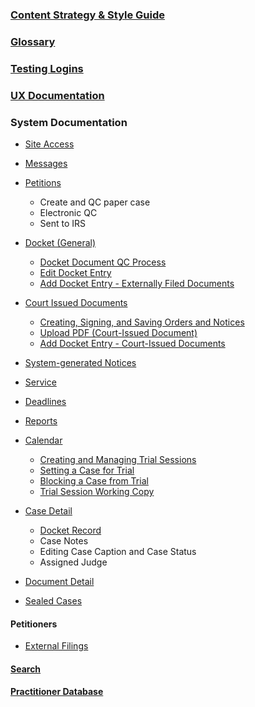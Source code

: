 ### [Content Strategy & Style Guide](./Content-Strategy-&-Style-Guide.md)

### [Glossary](https://github.com/flexion/ef-cms/wiki/Glossary.md) 

### [Testing Logins](https://github.com/flexion/ef-cms/wiki/Testing-Logins.md)

### [UX Documentation](https://github.com/flexion/ef-cms/wiki/UX-Documentation.md)

### System Documentation 
* [Site Access](https://github.com/flexion/ef-cms/wiki/Site-Access.md)
* [Messages](https://github.com/flexion/ef-cms/wiki/Messages.md) 
* [Petitions](https://github.com/flexion/ef-cms/wiki/Petitions.md)
   * Create and QC paper case 
   * Electronic QC
   * Sent to IRS 
* [Docket (General)](https://github.com/flexion/ef-cms/wiki/Docket-(General).md) 
   * [Docket Document QC Process](https://github.com/flexion/ef-cms/wiki/Docket-Document-QC-Process.md)
   * [Edit Docket Entry](https://github.com/flexion/ef-cms/wiki/Edit-Docket-Record.md)
   * [Add Docket Entry - Externally Filed Documents](https://github.com/flexion/ef-cms/wiki/Add-Docket-Entry---Externally-Filed-Documents.md)
* [Court Issued Documents](https://github.com/flexion/ef-cms/wiki/Court-Issued-Documents.md)
   * [Creating, Signing, and Saving Orders and Notices](https://github.com/flexion/ef-cms/wiki/Creating,-Signing,-and-Saving-Orders-and-Notices.md)   
   * [Upload PDF (Court-Issued Document)](https://github.com/flexion/ef-cms/wiki/Upload-PDF-(Court-Issued-Document).md) 
   * [Add Docket Entry - Court-Issued Documents](https://github.com/flexion/ef-cms/wiki/Add-Docket-Entry---Court-Issued-Documents.md)
* [System-generated Notices](https://github.com/flexion/ef-cms/wiki/System-Generated-Notices.md)
* [Service](https://github.com/flexion/ef-cms/wiki/Service.md) 
* [Deadlines](https://github.com/flexion/ef-cms/wiki/Deadlines.md)
* [Reports](https://github.com/flexion/ef-cms/wiki/Reports.md)
* [Calendar](https://github.com/flexion/ef-cms/wiki/Calendar.md) 
  * [Creating and Managing Trial Sessions](https://github.com/flexion/ef-cms/wiki/Creating-and-Managing-Trial-Sessions.md) 
  * [Setting a Case for Trial](https://github.com/flexion/ef-cms/wiki/Setting-a-Case-for-Trial.md)
  * [Blocking a Case from Trial](https://github.com/flexion/ef-cms/wiki/Blocking-a-Case-from-Trial.md)
  * [Trial Session Working Copy ](https://github.com/flexion/ef-cms/wiki/Trial-Session-Working-Copy.md)

* [Case Detail](./Case-Detail.md) 
  * [Docket Record](./Docket-Record.md) 
  * Case Notes 
  * Editing Case Caption and Case Status
  * Assigned Judge 

* [Document Detail](./Document-Detail.md)
* [Sealed Cases](./Sealed-Cases.md)
#### Petitioners 
* [External Filings](./External-Filings.md)

#### [Search](./Search.md) 

#### [Practitioner Database](./Practitioner-Database.md)
